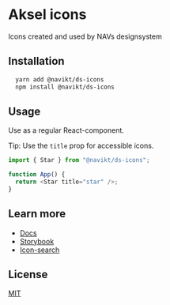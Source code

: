 # Aksel icons

Icons created and used by NAVs designsystem

## Installation

```bash
  yarn add @navikt/ds-icons
  npm install @navikt/ds-icons
```

## Usage

Use as a regular React-component.

Tip: Use the `title` prop for accessible icons.

```javascript
import { Star } from "@navikt/ds-icons";

function App() {
  return <Star title="star" />;
}
```

## Learn more

- [Docs](https://aksel.nav.no/komponenter)
- [Storybook](https://aksel.nav.no/storybook/)
- [Icon-search](https://aksel.nav.no/grunnleggende/staesj/ikoner)

## License

[MIT](https://github.com/navikt/aksel/blob/main/LICENCE)
